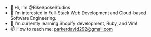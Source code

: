 - 👋 Hi, I’m @BikeSpokeStudios
- 👀 I’m interested in Full-Stack Web Development and Cloud-based Software Engineering.
- 🌱 I’m currently learning Shopify development, Ruby, and Vim!
- 📫 How to reach me: parkerdavid292@gmail.com

<!---
BikeSpokeStudios/BikeSpokeStudios is a ✨ special ✨ repository because its `README.md` (this file) appears on your GitHub profile.
You can click the Preview link to take a look at your changes.
--->
